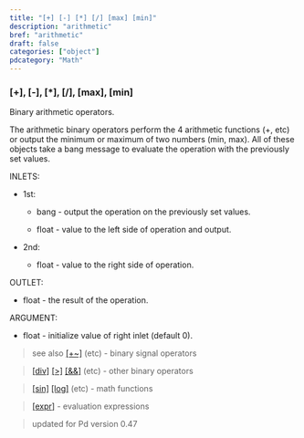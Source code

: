 ```yaml
---
title: "[+] [-] [*] [/] [max] [min]"
description: "arithmetic"
bref: "arithmetic"
draft: false
categories: ["object"]
pdcategory: "Math"
---
```


### [+], [-], [*], [/], [max], [min]

Binary arithmetic operators.

The arithmetic binary operators perform the 4 arithmetic functions (+,  etc) or output the minimum or maximum of two numbers (min,  max). All of these objects take a bang message to evaluate the operation with the previously set values.

INLETS:

- 1st:

  - bang - output the operation on the previously set values.

  - float - value to the left side of operation and output.

- 2nd:

  - float - value to the right side of operation.

OUTLET:

- float - the result of the operation.

ARGUMENT:

- float - initialize value of right inlet (default 0).


> see also [[+~]](../#) (etc) - binary signal operators

> [[div]](../#) [[>]](../#) [[&&]](../#) (etc) - other binary operators

> [[sin]](../sin) [[log]](../#) (etc) - math functions

> [[expr]](../expr-family) - evaluation expressions
 
 
> updated for Pd version 0.47
